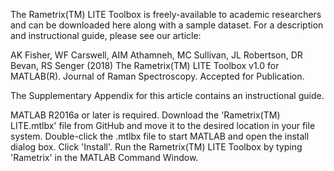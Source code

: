 The Rametrix(TM) LITE Toolbox is freely-available to academic researchers and can be downloaded here along with a sample dataset. For a description and instructional guide, please see our article:

AK Fisher, WF Carswell, AIM Athamneh, MC Sullivan, JL Robertson, DR Bevan, RS Senger (2018) The Rametrix(TM) LITE Toolbox v1.0 for MATLAB(R). Journal of Raman Spectroscopy. Accepted for Publication.

The Supplementary Appendix for this article contains an instructional guide.

MATLAB R2016a or later is required. Download the 'Rametrix(TM) LITE.mtlbx' file from GitHub and move it to the desired location in your file system. Double-click the .mtlbx file to start MATLAB and open the install dialog box. Click 'Install'. Run the Rametrix(TM) LITE Toolbox by typing 'Rametrix' in the MATLAB Command Window.
